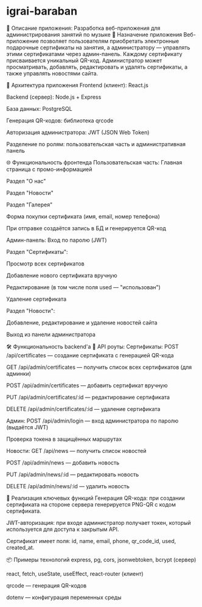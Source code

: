 # igrai-baraban
📌 Описание приложения: Разработка веб-приложения для администрирования занятий по музыке
🎯 Назначение приложения
Веб-приложение позволяет пользователям приобретать электронные подарочные сертификаты на занятия, а администратору — управлять этими сертификатами через админ-панель. Каждому сертификату присваивается уникальный QR-код. Администратор может просматривать, добавлять, редактировать и удалять сертификаты, а также управлять новостями сайта.

🧱 Архитектура приложения
Frontend (клиент): React.js

Backend (сервер): Node.js + Express

База данных: PostgreSQL

Генерация QR-кодов: библиотека qrcode

Авторизация администратора: JWT (JSON Web Token)

Разделение по ролям: пользовательская часть и административная панель

🌐 Функциональность фронтенда
Пользовательская часть:
Главная страница с промо-информацией

Раздел "О нас"

Раздел "Новости"

Раздел "Галерея"

Форма покупки сертификата (имя, email, номер телефона)

При отправке создаётся запись в БД и генерируется QR-код

Админ-панель:
Вход по паролю (JWT)

Раздел "Сертификаты":

Просмотр всех сертификатов

Добавление нового сертификата вручную

Редактирование (в том числе поля used — "использован")

Удаление сертификата

Раздел "Новости":

Добавление, редактирование и удаление новостей сайта

Выход из панели администратора

🛠️ Функциональность backend'а
📁 API роуты:
Сертификаты:
POST /api/certificates — создание сертификата с генерацией QR-кода

GET /api/admin/certificates — получить список всех сертификатов (для админки)

POST /api/admin/certificates — добавить сертификат вручную

PUT /api/admin/certificates/:id — редактирование сертификата

DELETE /api/admin/certificates/:id — удаление сертификата

Админ:
POST /api/admin/login — вход администратора по паролю (выдаётся JWT)

Проверка токена в защищённых маршрутах

Новости:
GET /api/news — получить список новостей

POST /api/admin/news — добавить новость

PUT /api/admin/news/:id — редактировать новость

DELETE /api/admin/news/:id — удалить новость

🧩 Реализация ключевых функций
Генерация QR-кода: при создании сертификата на стороне сервера генерируется PNG-QR с кодом сертификата.

JWT-авторизация: при входе администратор получает токен, который используется для доступа к закрытым API.

Сертификат имеет поля: id, name, email, phone, qr_code_id, used, created_at.

📦 Примеры технологий
express, pg, cors, jsonwebtoken, bcrypt (сервер)

react, fetch, useState, useEffect, react-router (клиент)

qrcode — генерация QR-кодов

dotenv — конфигурация переменных среды
